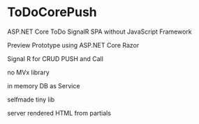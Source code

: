 # ToDoCorePush
ASP.NET Core ToDo SignalR SPA without JavaScript Framework

Preview Prototype using ASP.NET Core Razor

Signal R for CRUD PUSH and Call

no MVx library

in memory DB as Service 

selfmade tiny lib

server rendered HTML from partials

